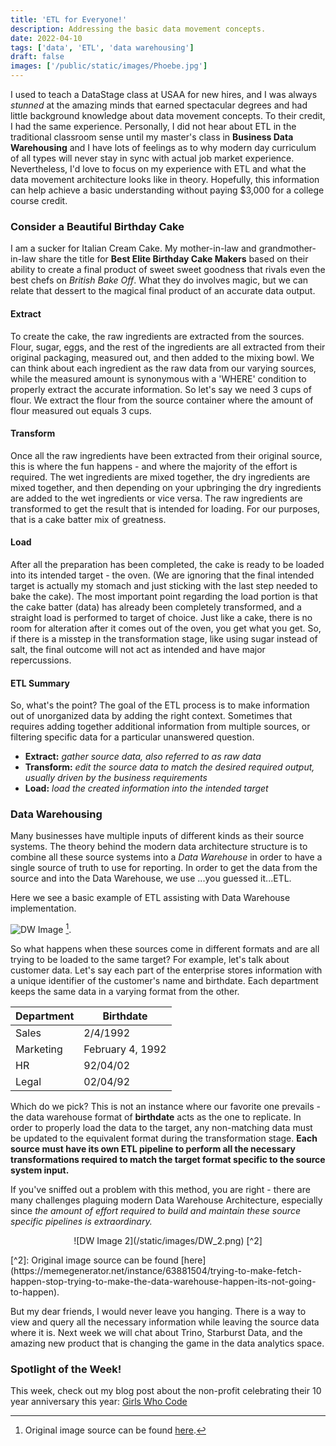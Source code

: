 ```yaml
---
title: 'ETL for Everyone!'
description: Addressing the basic data movement concepts.
date: 2022-04-10
tags: ['data', 'ETL', 'data warehousing']
draft: false
images: ['/public/static/images/Phoebe.jpg']
---
```


I used to teach a DataStage class at USAA for new hires, and I was always _stunned_ at the amazing minds that earned spectacular degrees and had little background knowledge about data movement concepts. To their credit, I had the same experience. Personally, I did not hear about ETL in the traditional classroom sense until my master's class in **Business Data Warehousing** and I have lots of feelings as to why modern day curriculum of all types will never stay in sync with actual job market experience. Nevertheless, I'd love to focus on my experience with ETL and what the data movement architecture looks like in theory. Hopefully, this information can help achieve a basic understanding without paying $3,000 for a college course credit.

### Consider a Beautiful Birthday Cake

I am a sucker for Italian Cream Cake. My mother-in-law and grandmother-in-law share the title for **Best Elite Birthday Cake Makers** based on their ability to create a final product of sweet sweet goodness that rivals even the best chefs on _British Bake Off_. What they do involves magic, but we can relate that dessert to the magical final product of an accurate data output.

#### Extract

To create the cake, the raw ingredients are extracted from the sources. Flour, sugar, eggs, and the rest of the ingredients are all extracted from their original packaging, measured out, and then added to the mixing bowl. We can think about each ingredient as the raw data from our varying sources, while the measured amount is synonymous with a 'WHERE' condition to properly extract the accurate information. So let's say we need 3 cups of flour. We extract the flour from the source container where the amount of flour measured out equals 3 cups.

#### Transform

Once all the raw ingredients have been extracted from their original source, this is where the fun happens - and where the majority of the effort is required. The wet ingredients are mixed together, the dry ingredients are mixed together, and then depending on your upbringing the dry ingredients are added to the wet ingredients or vice versa. The raw ingredients are transformed to get the result that is intended for loading. For our purposes, that is a cake batter mix of greatness.

#### Load

After all the preparation has been completed, the cake is ready to be loaded into its intended target - the oven. (We are ignoring that the final intended target is actually my stomach and just sticking with the last step needed to bake the cake). The most important point regarding the load portion is that the cake batter (data) has already been completely transformed, and a straight load is performed to target of choice. Just like a cake, there is no room for alteration after it comes out of the oven, you get what you get. So, if there is a misstep in the transformation stage, like using sugar instead of salt, the final outcome will not act as intended and have major repercussions.

#### ETL Summary

So, what's the point? The goal of the ETL process is to make information out of unorganized data by adding the right context. Sometimes that requires adding together additional information from multiple sources, or filtering specific data for a particular unanswered question.

- **Extract:** _gather source data, also referred to as raw data_
- **Transform:** _edit the source data to match the desired required output, usually driven by the business requirements_
- **Load:** _load the created information into the intended target_

### Data Warehousing

Many businesses have multiple inputs of different kinds as their source systems. The theory behind the modern data architecture structure is to combine all these source systems into a _Data Warehouse_ in order to have a single source of truth to use for reporting. In order to get the data from the source and into the Data Warehouse, we use ...you guessed it...ETL.

Here we see a basic example of ETL assisting with Data Warehouse implementation.

![DW Image](/static/images/DW_Image.png) [^1].
[^1]: Original image source can be found [here](https://www.educba.com/data-warehouse-implementation/).

So what happens when these sources come in different formats and are all trying to be loaded to the same target? For example, let's talk about customer data. Let's say each part of the enterprise stores information with a unique identifier of the customer's name and birthdate. Each department keeps the same data in a varying format from the other.

| Department | Birthdate        |
| ---------- | ---------------- |
| Sales      | 2/4/1992         |
| Marketing  | February 4, 1992 |
| HR         | 92/04/02         |
| Legal      | 02/04/92         |

Which do we pick? This is not an instance where our favorite one prevails - the data warehouse format of **birthdate** acts as the one to replicate. In order to properly load the data to the target, any non-matching data must be updated to the equivalent format during the transformation stage. **Each source must have its own ETL pipeline to perform all the necessary transformations required to match the target format specific to the source system input.**

If you've sniffed out a problem with this method, you are right - there are many challenges plaguing modern Data Warehouse Architecture, especially since _the amount of effort required to build and maintain these source specific pipelines is extraordinary._

<p align="center">![DW Image 2](/static/images/DW_2.png) [^2]</p>
[^2]: Original image source can be found [here](https://memegenerator.net/instance/63881504/trying-to-make-fetch-happen-stop-trying-to-make-the-data-warehouse-happen-its-not-going-to-happen).

But my dear friends, I would never leave you hanging. There is a way to view and query all the necessary information while leaving the source data where it is. Next week we will chat about Trino, Starburst Data, and the amazing new product that is changing the game in the data analytics space.

### Spotlight of the Week!

This week, check out my blog post about the non-profit celebrating their 10 year anniversary this year: [Girls Who Code](../SOTW/Girls_Who_Code)
